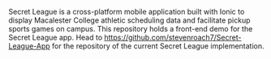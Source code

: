 Secret League is a cross-platform mobile application built with Ionic to display Macalester College athletic scheduling data and facilitate pickup sports games on campus.
This repository holds a front-end demo for the Secret League app. Head to https://github.com/stevenroach7/Secret-League-App for the repository of the current Secret League implementation. 
